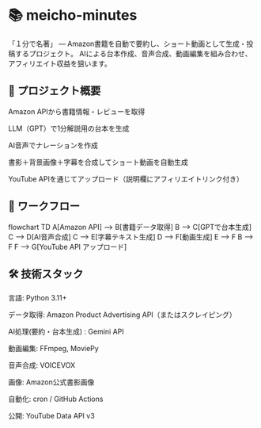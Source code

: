 # 📚 meicho-minutes

「１分で名著」 — Amazon書籍を自動で要約し、ショート動画として生成・投稿するプロジェクト。
AIによる台本作成、音声合成、動画編集を組み合わせ、アフィリエイト収益を狙います。

## 🚀 プロジェクト概要

Amazon APIから書籍情報・レビューを取得

LLM（GPT）で1分解説用の台本を生成

AI音声でナレーションを作成

書影＋背景画像＋字幕を合成してショート動画を自動生成

YouTube APIを通じてアップロード（説明欄にアフィリエイトリンク付き）

## 📂 ワークフロー
flowchart TD
    A[Amazon API] --> B[書籍データ取得]
    B --> C[GPTで台本生成]
    C --> D[AI音声合成]
    C --> E[字幕テキスト生成]
    D --> F[動画生成]
    E --> F
    B --> F
    F --> G[YouTube API アップロード]

## 🛠 技術スタック

言語: Python 3.11+

データ取得: Amazon Product Advertising API（またはスクレイピング）

AI処理(要約・台本生成) : Gemini API

動画編集: FFmpeg, MoviePy

音声合成: VOICEVOX

画像: Amazon公式書影画像

自動化: cron / GitHub Actions

公開: YouTube Data API v3